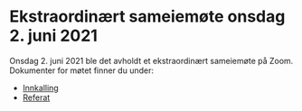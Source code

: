 # Ekstraordinært sameiemøte onsdag 2. juni 2021

Onsdag 2. juni 2021 ble det avholdt et ekstraordinært sameiemøte på Zoom. Dokumenter for møtet finner du under:

- [Innkalling](Innkalling_FB2_2021-06-02.pdf)
- [Referat](Referat_FB2_2021-06-02.pdf)

